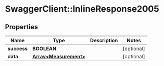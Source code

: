 # SwaggerClient::InlineResponse2005

## Properties
Name | Type | Description | Notes
------------ | ------------- | ------------- | -------------
**success** | **BOOLEAN** |  | [optional] 
**data** | [**Array&lt;Measurement&gt;**](Measurement.md) |  | [optional] 


